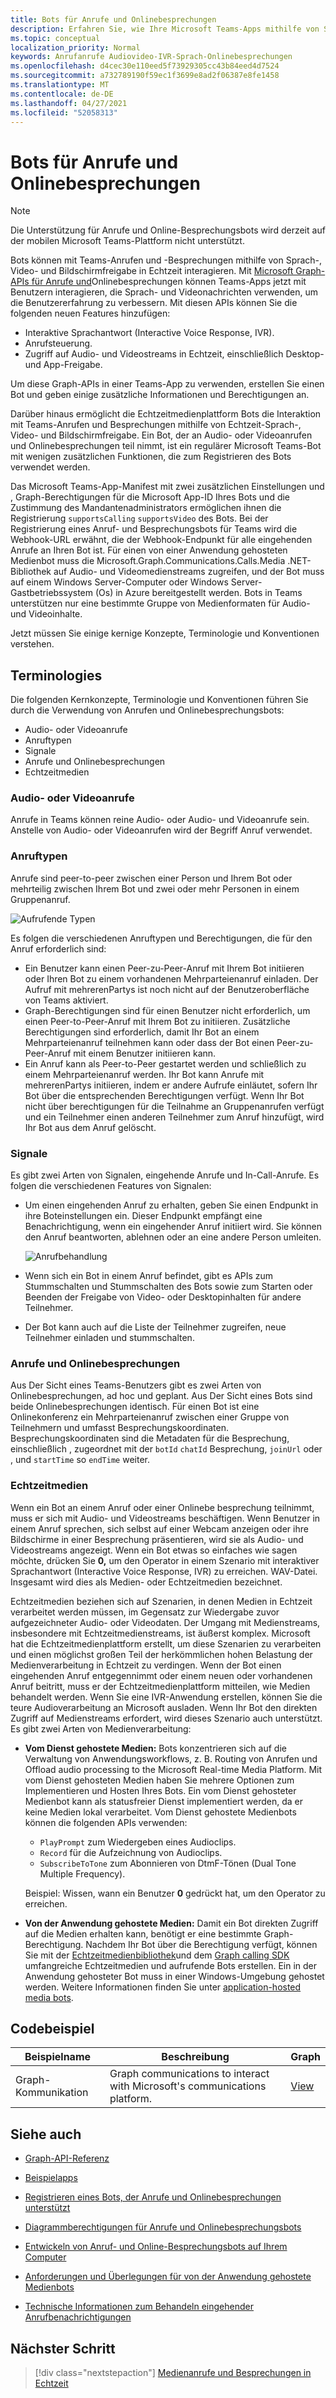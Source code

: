```yaml
---
title: Bots für Anrufe und Onlinebesprechungen
description: Erfahren Sie, wie Ihre Microsoft Teams-Apps mithilfe von Sprach- und Videonachrichten mithilfe von Microsoft Graph-APIs für Anrufe und Onlinebesprechungen mit Benutzern interagieren können.
ms.topic: conceptual
localization_priority: Normal
keywords: Anrufanrufe Audiovideo-IVR-Sprach-Onlinebesprechungen
ms.openlocfilehash: d4cec30e110eed5f73929305cc43b84eed4d7524
ms.sourcegitcommit: a732789190f59ec1f3699e8ad2f06387e8fe1458
ms.translationtype: MT
ms.contentlocale: de-DE
ms.lasthandoff: 04/27/2021
ms.locfileid: "52058313"
---
```

# <a name="calls-and-online-meetings-bots"></a>Bots für Anrufe und Onlinebesprechungen

> [!NOTE]
> Die Unterstützung für Anrufe und Online-Besprechungsbots wird derzeit auf der mobilen Microsoft Teams-Plattform nicht unterstützt.

Bots können mit Teams-Anrufen und -Besprechungen mithilfe von Sprach-, Video- und Bildschirmfreigabe in Echtzeit interagieren. Mit [Microsoft Graph-APIs für Anrufe und](/graph/api/resources/communications-api-overview?view=graph-rest-beta&preserve-view=true)Onlinebesprechungen können Teams-Apps jetzt mit Benutzern interagieren, die Sprach- und Videonachrichten verwenden, um die Benutzererfahrung zu verbessern. Mit diesen APIs können Sie die folgenden neuen Features hinzufügen:

* Interaktive Sprachantwort (Interactive Voice Response, IVR).
* Anrufsteuerung.
* Zugriff auf Audio- und Videostreams in Echtzeit, einschließlich Desktop- und App-Freigabe.

Um diese Graph-APIs in einer Teams-App zu verwenden, erstellen Sie einen Bot und geben einige zusätzliche Informationen und Berechtigungen an.

Darüber hinaus ermöglicht die Echtzeitmedienplattform Bots die Interaktion mit Teams-Anrufen und Besprechungen mithilfe von Echtzeit-Sprach-, Video- und Bildschirmfreigabe. Ein Bot, der an Audio- oder Videoanrufen und Onlinebesprechungen teil nimmt, ist ein regulärer Microsoft Teams-Bot mit wenigen zusätzlichen Funktionen, die zum Registrieren des Bots verwendet werden.

Das Microsoft Teams-App-Manifest mit zwei zusätzlichen Einstellungen und , Graph-Berechtigungen für die Microsoft App-ID Ihres Bots und die Zustimmung des Mandantenadministrators ermöglichen ihnen die Registrierung `supportsCalling` `supportsVideo` des Bots. Bei der Registrierung eines Anruf- und Besprechungsbots für Teams wird die Webhook-URL erwähnt, die der Webhook-Endpunkt für alle eingehenden Anrufe an Ihren Bot ist. Für einen von einer Anwendung gehosteten Medienbot muss die Microsoft.Graph.Communications.Calls.Media .NET-Bibliothek auf Audio- und Videomedienstreams zugreifen, und der Bot muss auf einem Windows Server-Computer oder Windows Server-Gastbetriebssystem (Os) in Azure bereitgestellt werden. Bots in Teams unterstützen nur eine bestimmte Gruppe von Medienformaten für Audio- und Videoinhalte.

Jetzt müssen Sie einige kernige Konzepte, Terminologie und Konventionen verstehen.

## <a name="terminologies"></a>Terminologies

Die folgenden Kernkonzepte, Terminologie und Konventionen führen Sie durch die Verwendung von Anrufen und Onlinebesprechungsbots:

* Audio- oder Videoanrufe
* Anruftypen
* Signale
* Anrufe und Onlinebesprechungen
* Echtzeitmedien

### <a name="audio-or-video-calls"></a>Audio- oder Videoanrufe

Anrufe in Teams können reine Audio- oder Audio- und Videoanrufe sein. Anstelle von Audio- oder Videoanrufen wird der Begriff Anruf verwendet.

### <a name="call-types"></a>Anruftypen

Anrufe sind peer-to-peer zwischen einer Person und Ihrem Bot oder mehrteilig zwischen Ihrem Bot und zwei oder mehr Personen in einem Gruppenanruf.

![Aufrufende Typen](~/assets/images/calls-and-meetings/call-types.png)

Es folgen die verschiedenen Anruftypen und Berechtigungen, die für den Anruf erforderlich sind:

* Ein Benutzer kann einen Peer-zu-Peer-Anruf mit Ihrem Bot initiieren oder Ihren Bot zu einem vorhandenen Mehrparteienanruf einladen. Der Aufruf mit mehrerenPartys ist noch nicht auf der Benutzeroberfläche von Teams aktiviert.
* Graph-Berechtigungen sind für einen Benutzer nicht erforderlich, um einen Peer-to-Peer-Anruf mit Ihrem Bot zu initiieren. Zusätzliche Berechtigungen sind erforderlich, damit Ihr Bot an einem Mehrparteienanruf teilnehmen kann oder dass der Bot einen Peer-zu-Peer-Anruf mit einem Benutzer initiieren kann.
* Ein Anruf kann als Peer-to-Peer gestartet werden und schließlich zu einem Mehrparteienanruf werden. Ihr Bot kann Anrufe mit mehrerenPartys initiieren, indem er andere Aufrufe einläutet, sofern Ihr Bot über die entsprechenden Berechtigungen verfügt. Wenn Ihr Bot nicht über berechtigungen für die Teilnahme an Gruppenanrufen verfügt und ein Teilnehmer einen anderen Teilnehmer zum Anruf hinzufügt, wird Ihr Bot aus dem Anruf gelöscht.

### <a name="signals"></a>Signale

Es gibt zwei Arten von Signalen, eingehende Anrufe und In-Call-Anrufe. Es folgen die verschiedenen Features von Signalen:

* Um einen eingehenden Anruf zu erhalten, geben Sie einen Endpunkt in ihre Boteinstellungen ein. Dieser Endpunkt empfängt eine Benachrichtigung, wenn ein eingehender Anruf initiiert wird. Sie können den Anruf beantworten, ablehnen oder an eine andere Person umleiten.

    ![Anrufbehandlung](~/assets/images/calls-and-meetings/call-handling.png)

* Wenn sich ein Bot in einem Anruf befindet, gibt es APIs zum Stummschalten und Stummschalten des Bots sowie zum Starten oder Beenden der Freigabe von Video- oder Desktopinhalten für andere Teilnehmer.
* Der Bot kann auch auf die Liste der Teilnehmer zugreifen, neue Teilnehmer einladen und stummschalten.

### <a name="calls-and-online-meetings"></a>Anrufe und Onlinebesprechungen

Aus Der Sicht eines Teams-Benutzers gibt es zwei Arten von Onlinebesprechungen, ad hoc und geplant. Aus Der Sicht eines Bots sind beide Onlinebesprechungen identisch. Für einen Bot ist eine Onlinekonferenz ein Mehrparteienanruf zwischen einer Gruppe von Teilnehmern und umfasst Besprechungskoordinaten. Besprechungskoordinaten sind die Metadaten für die Besprechung, einschließlich , zugeordnet mit der `botId` `chatId` Besprechung, `joinUrl` oder , und `startTime` so `endTime` weiter.

### <a name="real-time-media"></a>Echtzeitmedien

Wenn ein Bot an einem Anruf oder einer Onlinebe besprechung teilnimmt, muss er sich mit Audio- und Videostreams beschäftigen. Wenn Benutzer in einem Anruf sprechen, sich selbst auf einer Webcam anzeigen oder ihre Bildschirme in einer Besprechung präsentieren, wird sie als Audio- und Videostreams angezeigt. Wenn ein Bot etwas so einfaches wie sagen möchte, drücken Sie **0,** um den Operator in einem Szenario mit interaktiver Sprachantwort (Interactive Voice Response, IVR) zu erreichen. WAV-Datei. Insgesamt wird dies als Medien- oder Echtzeitmedien bezeichnet.

Echtzeitmedien beziehen sich auf Szenarien, in denen Medien in Echtzeit verarbeitet werden müssen, im Gegensatz zur Wiedergabe zuvor aufgezeichneter Audio- oder Videodaten. Der Umgang mit Medienstreams, insbesondere mit Echtzeitmedienstreams, ist äußerst komplex. Microsoft hat die Echtzeitmedienplattform erstellt, um diese Szenarien zu verarbeiten und einen möglichst großen Teil der herkömmlichen hohen Belastung der Medienverarbeitung in Echtzeit zu verdingen. Wenn der Bot einen eingehenden Anruf entgegennimmt oder einem neuen oder vorhandenen Anruf beitritt, muss er der Echtzeitmedienplattform mitteilen, wie Medien behandelt werden. Wenn Sie eine IVR-Anwendung erstellen, können Sie die teure Audioverarbeitung an Microsoft ausladen. Wenn Ihr Bot den direkten Zugriff auf Medienstreams erfordert, wird dieses Szenario auch unterstützt. Es gibt zwei Arten von Medienverarbeitung:

* **Vom Dienst gehostete Medien:** Bots konzentrieren sich auf die Verwaltung von Anwendungsworkflows, z. B. Routing von Anrufen und Offload audio processing to the Microsoft Real-time Media Platform. Mit vom Dienst gehosteten Medien haben Sie mehrere Optionen zum Implementieren und Hosten Ihres Bots. Ein vom Dienst gehosteter Medienbot kann als statusfreier Dienst implementiert werden, da er keine Medien lokal verarbeitet. Vom Dienst gehostete Medienbots können die folgenden APIs verwenden:

    * `PlayPrompt` zum Wiedergeben eines Audioclips.
    * `Record` für die Aufzeichnung von Audioclips.
    * `SubscribeToTone` zum Abonnieren von DtmF-Tönen (Dual Tone Multiple Frequency).

    Beispiel: Wissen, wann ein Benutzer **0** gedrückt hat, um den Operator zu erreichen.

* **Von der Anwendung gehostete Medien:** Damit ein Bot direkten Zugriff auf die Medien erhalten kann, benötigt er eine bestimmte Graph-Berechtigung. Nachdem Ihr Bot über die Berechtigung verfügt, können Sie mit der [Echtzeitmedienbibliothek](https://www.nuget.org/packages/Microsoft.Graph.Communications.Calls.Media/)und dem [Graph calling SDK](https://microsoftgraph.github.io/microsoft-graph-comms-samples/docs/articles/index.html#graph-calling-sdk-and-stateful-client-builder) umfangreiche Echtzeitmedien und aufrufende Bots erstellen. Ein in der Anwendung gehosteter Bot muss in einer Windows-Umgebung gehostet werden. Weitere Informationen finden Sie unter [application-hosted media bots](./requirements-considerations-application-hosted-media-bots.md).

## <a name="code-sample"></a>Codebeispiel

| **Beispielname** | **Beschreibung** | **Graph** |
|---------------|----------|--------|
| Graph-Kommunikation | Graph communications to interact with Microsoft's communications platform. | [View](https://github.com/microsoftgraph/microsoft-graph-comms-samples) |

## <a name="see-also"></a>Siehe auch

- [Graph-API-Referenz](/graph/api/resources/communications-api-overview?view=graph-rest-beta&preserve-view=true)

- [Beispielapps](https://github.com/microsoftgraph/microsoft-graph-comms-samples)

- [Registrieren eines Bots, der Anrufe und Onlinebesprechungen unterstützt](./registering-calling-bot.md)

- [Diagrammberechtigungen für Anrufe und Onlinebesprechungsbots](./registering-calling-bot.md#add-graph-permissions)

- [Entwickeln von Anruf- und Online-Besprechungsbots auf Ihrem Computer](./debugging-local-testing-calling-meeting-bots.md)

- [Anforderungen und Überlegungen für von der Anwendung gehostete Medienbots](./requirements-considerations-application-hosted-media-bots.md)

- [Technische Informationen zum Behandeln eingehender Anrufbenachrichtigungen](./call-notifications.md)

## <a name="next-step"></a>Nächster Schritt

> [!div class="nextstepaction"]
> [Medienanrufe und Besprechungen in Echtzeit](~/bots/calls-and-meetings/real-time-media-concepts.md)
